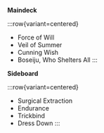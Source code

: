 **Maindeck**

:::row{variant=centered}
- Force of Will
- Veil of Summer
- Cunning Wish
- Boseiju, Who Shelters All
:::

**Sideboard**

:::row{variant=centered}
- Surgical Extraction
- Endurance
- Trickbind
- Dress Down
:::
